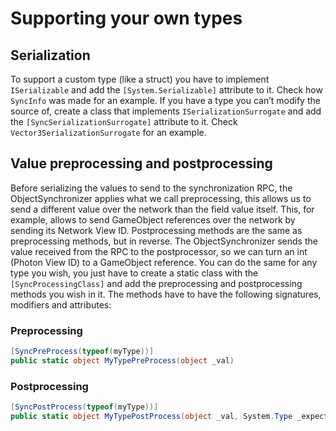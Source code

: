 # Supporting your own types

## Serialization

To support a custom type (like a struct) you have to implement `ISerializable` and add the `[System.Serializable]` attribute to it. Check how `SyncInfo` was made for an example.
If you have a type you can’t modify the source of, create a class that implements `ISerializationSurrogate` and add the `[SyncSerializationSurrogate]` attribute to it. Check `Vector3SerializationSurrogate` for an example.


## Value preprocessing and postprocessing

Before serializing the values to send to the synchronization RPC, the ObjectSynchronizer applies what we call preprocessing, this allows us to send a different value over the network than the field value itself. This, for example, allows to send GameObject references over the network by sending its Network View ID.
Postprocessing methods are the same as preprocessing methods, but in reverse. The ObjectSynchronizer sends the value received from the RPC to the postprocessor, so we can turn an int (Photon View ID) to a GameObject reference.
You can do the same for any type you wish, you just have to create a static class with the `[SyncProcessingClass]` and add the preprocessing and postprocessing methods you wish in it. 
The methods have to have the following signatures, modifiers and attributes:

### Preprocessing
```c#
[SyncPreProcess(typeof(myType))]
public static object MyTypePreProcess(object _val)
```

### Postprocessing

```c#
[SyncPostProcess(typeof(myType))]
public static object MyTypePostProcess(object _val, System.Type _expectedType, object _currVal)
```
